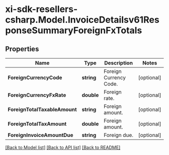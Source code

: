 # xi-sdk-resellers-csharp.Model.InvoiceDetailsv61ResponseSummaryForeignFxTotals

## Properties

Name | Type | Description | Notes
------------ | ------------- | ------------- | -------------
**ForeignCurrencyCode** | **string** | Foreign Currency Code. | [optional] 
**ForeignCurrencyFxRate** | **double** | Foreign rate. | [optional] 
**ForeignTotalTaxableAmount** | **string** | Foreign amount. | [optional] 
**ForeignTotalTaxAmount** | **double** | Foreign amount. | [optional] 
**ForeignInvoiceAmountDue** | **string** | Foreign due. | [optional] 

[[Back to Model list]](../README.md#documentation-for-models) [[Back to API list]](../README.md#documentation-for-api-endpoints) [[Back to README]](../README.md)

